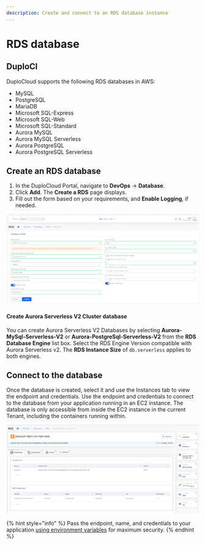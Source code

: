 ```yaml
---
description: Create and connect to an RDS database instance
---
```


# RDS database

## DuploCl <a href="#0-toc-title" id="0-toc-title"></a>

DuploCloud supports the following RDS databases in AWS:

* MySQL
* PostgreSQL
* MariaDB
* Microsoft SQL-Express
* Microsoft SQL-Web
* Microsoft SQL-Standard
* Aurora MySQL
* Aurora MySQL Serverless
* Aurora PostgreSQL
* Aurora PostgreSQL Serverless

## Create an RDS database <a href="#0-toc-title" id="0-toc-title"></a>

1. In the DuploCloud Portal, navigate to **DevOps** -> **Database**.
2. Click **Add**. The **Create a RDS** page displays.
3. Fill out the form based on your requirements, and **Enable Logging**, if needed.

![Create a RDS page](../../../../.gitbook/assets/RDS1.png)

#### Create Aurora Serverless V2 Cluster database

You can create Aurora Serverless V2 Databases by selecting **Aurora-MySql-Serverless-V2** or **Aurora-PostgreSql-Serverless-V2** from the **RDS Database Engine** list box. Select the RDS Engine Version compatible with Aurora Serverless v2. The **RDS Instance Size** of `db.serverless` applies to both engines.

## Connect to the database <a href="#1-toc-title" id="1-toc-title"></a>

Once the database is created, select it and use the Instances tab to view the endpoint and credentials. Use the endpoint and credentials to connect to the database from your application running in an EC2 instance. The database is only accessible from inside the EC2 instance in the current Tenant, including the containers running within.

![RDS Instances tab](../../../../.gitbook/assets/RDS5.png)

{% hint style="info" %}
Pass the endpoint, name, and credentials to your application [using environment variables](../../../use-cases/passing-secrets/passing-config-and-secrets/) for maximum security.&#x20;
{% endhint %}
